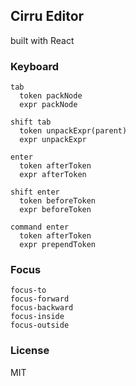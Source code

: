 
Cirru Editor
----

built with React

### Keyboard

```cirru
tab
  token packNode
  expr packNode

shift tab
  token unpackExpr(parent)
  expr unpackExpr

enter
  token afterToken
  expr afterToken

shift enter
  token beforeToken
  expr beforeToken

command enter
  token afterToken
  expr prependToken
```

### Focus

```cirru
focus-to
focus-forward
focus-backward
focus-inside
focus-outside
```

### License

MIT
